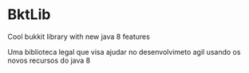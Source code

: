 # BktLib

Cool bukkit library with new java 8 features

Uma biblioteca legal que visa ajudar no desenvolvimeto agil usando os novos recursos do java 8